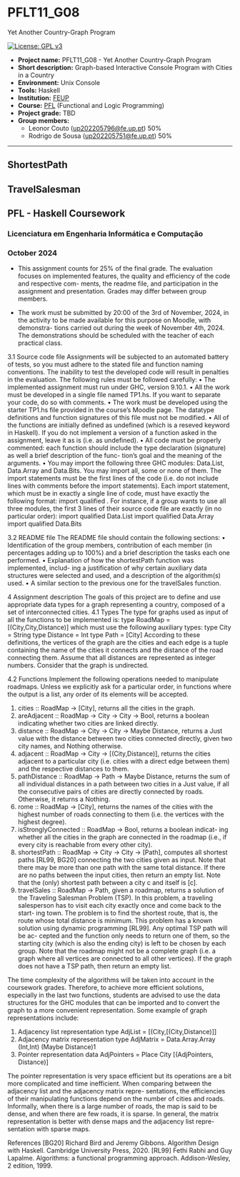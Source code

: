 # PFLT11_G08
Yet Another Country-Graph Program

[![License: GPL v3](https://img.shields.io/badge/License-GPLv3-blue.svg)](https://www.gnu.org/licenses/gpl-3.0)


- **Project name:** PFLT11_G08 - Yet Another Country-Graph Program
- **Short description:** Graph-based Interactive Console Program with Cities in a Country
- **Environment:** Unix Console
- **Tools:** Haskell
- **Institution:** [FEUP](https://sigarra.up.pt/feup/en/web_page.Inicial)
- **Course:** [PFL](https://sigarra.up.pt/feup/en/ucurr_geral.ficha_uc_view?pv_ocorrencia_id=541889) (Functional and Logic Programming)
- **Project grade:** TBD
- **Group members:**
    - Leonor Couto (up202205796@fe.up.pt) 50%
    - Rodrigo de Sousa (up202205751@fe.up.pt) 50%

---

## ShortestPath

## TravelSalesman

## PFL - Haskell Coursework
### Licenciatura em Engenharia Informática e Computação
### October 2024

- This assignment counts for 25% of the final grade. The evaluation focuses on
implemented features, the quality and efficiency of the code and respective com-
ments, the readme file, and participation in the assignment and presentation.
Grades may differ between group members.


- The work must be submitted by 20:00 of the 3rd of November, 2024, in
the activity to be made available for this purpose on Moodle, with demonstra-
tions carried out during the week of November 4th, 2024. The demonstrations
should be scheduled with the teacher of each practical class.


3.1 Source code file
Assignments will be subjected to an automated battery of tests, so you
must adhere to the stated file and function naming conventions. The
inability to test the developed code will result in penalties in the evaluation.
The following rules must be followed carefully:
• The implemented assignment must run under GHC, version 9.10.1.
• All the work must be developed in a single file named TP1.hs. If you
want to separate your code, do so with comments.
• The work must be developed using the starter TP1.hs file provided in
the course’s Moodle page. The datatype definitions and function
signatures of this file must not be modified.
• All of the functions are initially defined as undefined (which is a reseved
keyword in Haskell). If you do not implement a version of a function asked
in the assignment, leave it as is (i.e. as undefined).
• All code must be properly commented: each function should include
the type declaration (signature) as well a brief description of the func-
tion’s goal and the meaning of the arguments.
• You may import the following three GHC modules: Data.List, Data.Array
and Data.Bits. You may import all, some or none of them. The import
statements must be the first lines of the code (i.e. do not include lines with
comments before the import statements). Each import statement, which
must be in exactly a single line of code, must have exactly the following
format: import qualified <name of the module>. For instance, if a
group wants to use all three modules, the first 3 lines of their source code
file are exactly (in no particular order):
import qualified Data.List
import qualified Data.Array
import qualified Data.Bits


3.2 README file
The README file should contain the following sections:
• Identification of the group members, contribution of each member (in
percentages adding up to 100%) and a brief description the tasks each one
performed.
• Explanation of how the shortestPath function was implemented, includ-
ing a justification of why certain auxiliary data structures were selected
and used, and a description of the algorithm(s) used.
• A similar section to the previous one for the travelSales function.



4 Assignment description
The goals of this project are to define and use appropriate data types for a
graph representing a country, composed of a set of interconnected cities.
4.1 Types
The type for graphs used as input of all the functions to be implemented is:
type RoadMap = [(City,City,Distance)]
which must use the following auxiliary types:
type City = String
type Distance = Int
type Path = [City]
According to these definitions, the vertices of the graph are the cities and each
edge is a tuple containing the name of the cities it connects and the distance of
the road connecting them. Assume that all distances are represented as integer
numbers. Consider that the graph is undirected.

4.2 Functions
Implement the following operations needed to manipulate roadmaps. Unless we
explicitly ask for a particular order, in functions where the output is a list, any
order of its elements will be accepted.
1. cities :: RoadMap -> [City], returns all the cities in the graph.
2. areAdjacent :: RoadMap -> City -> City -> Bool, returns a boolean
indicating whether two cities are linked directly.
3. distance :: RoadMap -> City -> City -> Maybe Distance, returns a
Just value with the distance between two cities connected directly, given
two city names, and Nothing otherwise.
4. adjacent :: RoadMap -> City -> [(City,Distance)], returns the cities
adjacent to a particular city (i.e. cities with a direct edge between them)
and the respective distances to them.
5. pathDistance :: RoadMap -> Path -> Maybe Distance, returns the sum
of all individual distances in a path between two cities in a Just value, if all
the consecutive pairs of cities are directly connected by roads. Otherwise,
it returns a Nothing.
6. rome :: RoadMap -> [City], returns the names of the cities with the
highest number of roads connecting to them (i.e. the vertices with the
highest degree).
7. isStronglyConnected :: RoadMap -> Bool, returns a boolean indicat-
ing whether all the cities in the graph are connected in the roadmap (i.e.,
if every city is reachable from every other city).
8. shortestPath :: RoadMap -> City -> City -> [Path], computes all
shortest paths [RL99, BG20] connecting the two cities given as input.
Note that there may be more than one path with the same total distance.
If there are no paths between the input cities, then return an empty list.
Note that the (only) shortest path between a city c and itself is [c].
9. travelSales :: RoadMap -> Path, given a roadmap, returns a solution
of the Traveling Salesman Problem (TSP). In this problem, a traveling
salesperson has to visit each city exactly once and come back to the start-
ing town. The problem is to find the shortest route, that is, the route
whose total distance is minimum. This problem has a known solution
using dynamic programming [RL99]. Any optimal TSP path will be ac-
cepted and the function only needs to return one of them, so the starting
city (which is also the ending city) is left to be chosen by each group. Note
that the roadmap might not be a complete graph (i.e. a graph where all
vertices are connected to all other vertices). If the graph does not have a
TSP path, then return an empty list.


The time complexity of the algorithms will be taken into account in the
coursework grades. Therefore, to achieve more efficient solutions, especially
in the last two functions, students are advised to use the data structures for
the GHC modules that can be imported and to convert the graph to a more
convenient representation. Some example of graph representations include:

1. Adjacency list representation
type AdjList = [(City,[(City,Distance)]]
2. Adjacency matrix representation type AdjMatrix = Data.Array.Array (Int,Int) (Maybe Distance)1
3. Pointer representation
data AdjPointers = Place City [(AdjPointers, Distance)]

The pointer representation is very space efficient but its operations are a bit
more complicated and time inefficient.
When comparing between the adjacency list and the adjacency matrix repre-
sentations, the efficiencies of their manipulating functions depend on the number
of cities and roads. Informally, when there is a large number of roads, the map
is said to be dense, and when there are few roads, it is sparse. In general, the
matrix representation is better with dense maps and the adjacency list repre-
sentation with sparse maps.



References
[BG20] Richard Bird and Jeremy Gibbons. Algorithm Design with Haskell.
Cambridge University Press, 2020.
[RL99] Fethi Rabhi and Guy Lapalme. Algorithms: a functional programming
approach. Addison-Wesley, 2 edition, 1999.
